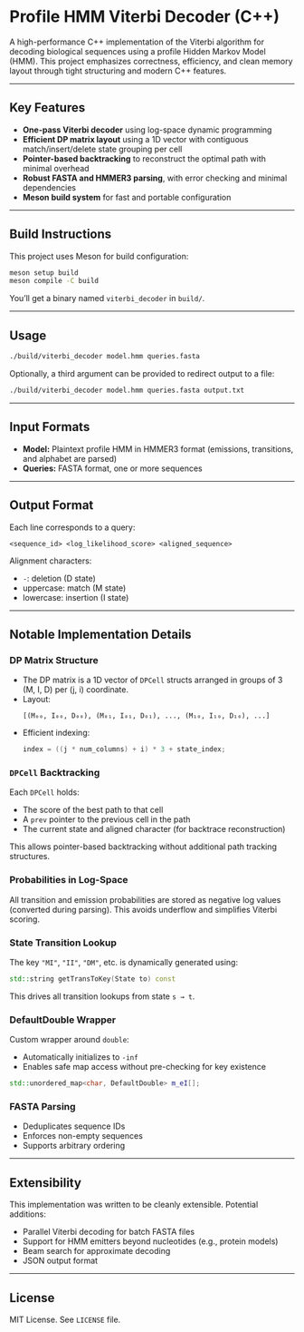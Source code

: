 # Profile HMM Viterbi Decoder (C++)

A high-performance C++ implementation of the Viterbi algorithm for decoding biological sequences using a profile Hidden Markov Model (HMM). This project emphasizes correctness, efficiency, and clean memory layout through tight structuring and modern C++ features.

---

## Key Features

- **One-pass Viterbi decoder** using log-space dynamic programming  
- **Efficient DP matrix layout** using a 1D vector with contiguous match/insert/delete state grouping per cell  
- **Pointer-based backtracking** to reconstruct the optimal path with minimal overhead  
- **Robust FASTA and HMMER3 parsing**, with error checking and minimal dependencies  
- **Meson build system** for fast and portable configuration

---

## Build Instructions

This project uses Meson for build configuration:

```bash
meson setup build
meson compile -C build
```

You’ll get a binary named `viterbi_decoder` in `build/`.

---

## Usage

```bash
./build/viterbi_decoder model.hmm queries.fasta
```

Optionally, a third argument can be provided to redirect output to a file:

```bash
./build/viterbi_decoder model.hmm queries.fasta output.txt
```

---

## Input Formats

- **Model:** Plaintext profile HMM in HMMER3 format (emissions, transitions, and alphabet are parsed)
- **Queries:** FASTA format, one or more sequences

---

## Output Format

Each line corresponds to a query:

```
<sequence_id> <log_likelihood_score> <aligned_sequence>
```

Alignment characters:
- `-`: deletion (D state)
- uppercase: match (M state)
- lowercase: insertion (I state)

---

## Notable Implementation Details

### DP Matrix Structure

- The DP matrix is a 1D vector of `DPCell` structs arranged in groups of 3 (M, I, D) per (j, i) coordinate.
- Layout:  
  ```
  [(M₀₀, I₀₀, D₀₀), (M₀₁, I₀₁, D₀₁), ..., (M₁₀, I₁₀, D₁₀), ...]
  ```
- Efficient indexing:  
  ```cpp
  index = ((j * num_columns) + i) * 3 + state_index;
  ```

### `DPCell` Backtracking

Each `DPCell` holds:
- The score of the best path to that cell
- A `prev` pointer to the previous cell in the path
- The current state and aligned character (for backtrace reconstruction)

This allows pointer-based backtracking without additional path tracking structures.

### Probabilities in Log-Space

All transition and emission probabilities are stored as negative log values (converted during parsing). This avoids underflow and simplifies Viterbi scoring.

### State Transition Lookup

The key `"MI"`, `"II"`, `"DM"`, etc. is dynamically generated using:

```cpp
std::string getTransToKey(State to) const
```

This drives all transition lookups from state `s → t`.

### DefaultDouble Wrapper

Custom wrapper around `double`:
- Automatically initializes to `-inf`
- Enables safe map access without pre-checking for key existence

```cpp
std::unordered_map<char, DefaultDouble> m_eI[];
```

### FASTA Parsing

- Deduplicates sequence IDs
- Enforces non-empty sequences
- Supports arbitrary ordering

---

## Extensibility

This implementation was written to be cleanly extensible. Potential additions:

- Parallel Viterbi decoding for batch FASTA files
- Support for HMM emitters beyond nucleotides (e.g., protein models)
- Beam search for approximate decoding
- JSON output format

---

## License

MIT License. See `LICENSE` file.
